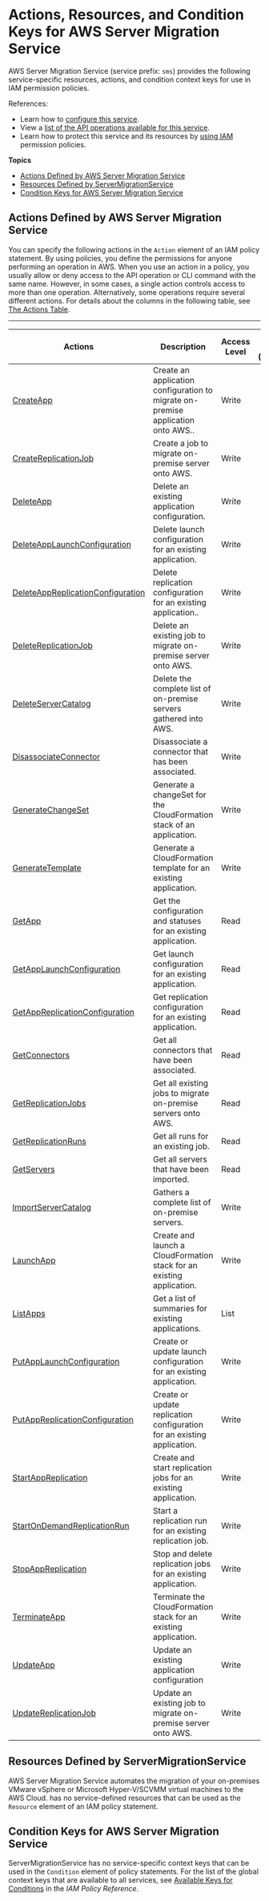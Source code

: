 # Actions, Resources, and Condition Keys for AWS Server Migration Service<a name="list_awsservermigrationserviceautomatesthemigrationofyouron-premisesvmwarevsphereormicrosofthyper-v_scvmmvirtualmachinestotheawscloud."></a>

AWS Server Migration Service \(service prefix: `sms`\) provides the following service\-specific resources, actions, and condition context keys for use in IAM permission policies\.

References:
+ Learn how to [configure this service](https://docs.aws.amazon.com/server-migration-service/latest/userguide/)\.
+ View a [list of the API operations available for this service](https://docs.aws.amazon.com/server-migration-service/latest/APIReference/)\.
+ Learn how to protect this service and its resources by [using IAM](https://docs.aws.amazon.com/server-migration-service/latest/userguide/SMS_setup.html) permission policies\.

**Topics**
+ [Actions Defined by AWS Server Migration Service](#awsservermigrationservice-actions-as-permissions)
+ [Resources Defined by ServerMigrationService](#awsservermigrationservice-resources-for-iam-policies)
+ [Condition Keys for AWS Server Migration Service](#awsservermigrationservice-policy-keys)

## Actions Defined by AWS Server Migration Service<a name="awsservermigrationservice-actions-as-permissions"></a>

You can specify the following actions in the `Action` element of an IAM policy statement\. By using policies, you define the permissions for anyone performing an operation in AWS\. When you use an action in a policy, you usually allow or deny access to the API operation or CLI command with the same name\. However, in some cases, a single action controls access to more than one operation\. Alternatively, some operations require several different actions\. For details about the columns in the following table, see [The Actions Table](reference_policies_actions-resources-contextkeys.md#actions_table)\.


****  

| Actions | Description | Access Level | Resource Types \(\*required\) | Condition Keys | Dependent Actions | 
| --- | --- | --- | --- | --- | --- | 
|   [ CreateApp ](https://docs.aws.amazon.com/server-migration-service/latest/APIReference/API_CreateApp.html)  | Create an application configuration to migrate on\-premise application onto AWS\.\. | Write |  |  |  | 
|   [ CreateReplicationJob ](https://docs.aws.amazon.com/server-migration-service/latest/APIReference/API_CreateReplicationJob.html)  | Create a job to migrate on\-premise server onto AWS\. | Write |  |  |  | 
|   [ DeleteApp ](https://docs.aws.amazon.com/server-migration-service/latest/APIReference/API_DeleteApp.html)  | Delete an existing application configuration\. | Write |  |  |  | 
|   [ DeleteAppLaunchConfiguration ](https://docs.aws.amazon.com/server-migration-service/latest/APIReference/API_DeleteAppLaunchConfiguration.html)  | Delete launch configuration for an existing application\. | Write |  |  |  | 
|   [ DeleteAppReplicationConfiguration ](https://docs.aws.amazon.com/server-migration-service/latest/APIReference/API_DeleteAppReplicationConfiguration.html)  | Delete replication configuration for an existing application\.\. | Write |  |  |  | 
|   [ DeleteReplicationJob ](https://docs.aws.amazon.com/server-migration-service/latest/APIReference/API_DeleteReplicationJob.html)  | Delete an existing job to migrate on\-premise server onto AWS\. | Write |  |  |  | 
|   [ DeleteServerCatalog ](https://docs.aws.amazon.com/server-migration-service/latest/APIReference/API_DeleteServerCatalog.html)  | Delete the complete list of on\-premise servers gathered into AWS\. | Write |  |  |  | 
|   [ DisassociateConnector ](https://docs.aws.amazon.com/server-migration-service/latest/APIReference/API_DisassociateConnector.html)  | Disassociate a connector that has been associated\. | Write |  |  |  | 
|   [ GenerateChangeSet ](https://docs.aws.amazon.com/server-migration-service/latest/APIReference/API_GenerateChangeSet.html)  | Generate a changeSet for the CloudFormation stack of an application\. | Write |  |  |  | 
|   [ GenerateTemplate ](https://docs.aws.amazon.com/server-migration-service/latest/APIReference/API_GenerateTemplate.html)  | Generate a CloudFormation template for an existing application\. | Write |  |  |  | 
|   [ GetApp ](https://docs.aws.amazon.com/server-migration-service/latest/APIReference/API_GetApp.html)  | Get the configuration and statuses for an existing application\. | Read |  |  |  | 
|   [ GetAppLaunchConfiguration ](https://docs.aws.amazon.com/server-migration-service/latest/APIReference/API_GetAppLaunchConfiguration.html)  | Get launch configuration for an existing application\. | Read |  |  |  | 
|   [ GetAppReplicationConfiguration ](https://docs.aws.amazon.com/server-migration-service/latest/APIReference/API_GetAppReplicationConfiguration.html)  | Get replication configuration for an existing application\. | Read |  |  |  | 
|   [ GetConnectors ](https://docs.aws.amazon.com/server-migration-service/latest/APIReference/API_GetConnectors.html)  | Get all connectors that have been associated\. | Read |  |  |  | 
|   [ GetReplicationJobs ](https://docs.aws.amazon.com/server-migration-service/latest/APIReference/API_GetReplicationJobs.html)  | Get all existing jobs to migrate on\-premise servers onto AWS\. | Read |  |  |  | 
|   [ GetReplicationRuns ](https://docs.aws.amazon.com/server-migration-service/latest/APIReference/API_GetReplicationRuns.html)  | Get all runs for an existing job\. | Read |  |  |  | 
|   [ GetServers ](https://docs.aws.amazon.com/server-migration-service/latest/APIReference/API_GetServers.html)  | Get all servers that have been imported\. | Read |  |  |  | 
|   [ ImportServerCatalog ](https://docs.aws.amazon.com/server-migration-service/latest/APIReference/API_ImportServerCatalog.html)  | Gathers a complete list of on\-premise servers\. | Write |  |  |  | 
|   [ LaunchApp ](https://docs.aws.amazon.com/server-migration-service/latest/APIReference/API_LaunchApp.html)  | Create and launch a CloudFormation stack for an existing application\. | Write |  |  |  | 
|   [ ListApps ](https://docs.aws.amazon.com/server-migration-service/latest/APIReference/API_ListApps.html)  | Get a list of summaries for existing applications\. | List |  |  |  | 
|   [ PutAppLaunchConfiguration ](https://docs.aws.amazon.com/server-migration-service/latest/APIReference/API_PutAppLaunchConfiguration.html)  | Create or update launch configuration for an existing application\. | Write |  |  |  | 
|   [ PutAppReplicationConfiguration ](https://docs.aws.amazon.com/server-migration-service/latest/APIReference/API_PutAppReplicationConfiguration.html)  | Create or update replication configuration for an existing application\. | Write |  |  |  | 
|   [ StartAppReplication ](https://docs.aws.amazon.com/server-migration-service/latest/APIReference/API_StartAppReplication.html)  | Create and start replication jobs for an existing application\. | Write |  |  |  | 
|   [ StartOnDemandReplicationRun ](https://docs.aws.amazon.com/server-migration-service/latest/APIReference/API_StartOnDemandReplicationRun.html)  | Start a replication run for an existing replication job\. | Write |  |  |  | 
|   [ StopAppReplication ](https://docs.aws.amazon.com/server-migration-service/latest/APIReference/API_StopAppReplication.html)  | Stop and delete replication jobs for an existing application\. | Write |  |  |  | 
|   [ TerminateApp ](https://docs.aws.amazon.com/server-migration-service/latest/APIReference/API_TerminateApp.html)  | Terminate the CloudFormation stack for an existing application\. | Write |  |  |  | 
|   [ UpdateApp ](https://docs.aws.amazon.com/server-migration-service/latest/APIReference/API_UpdateApp.html)  | Update an existing application configuration | Write |  |  |  | 
|   [ UpdateReplicationJob ](https://docs.aws.amazon.com/server-migration-service/latest/APIReference/API_UpdateReplicationJob.html)  | Update an existing job to migrate on\-premise server onto AWS\. | Write |  |  |  | 

## Resources Defined by ServerMigrationService<a name="awsservermigrationservice-resources-for-iam-policies"></a>

AWS Server Migration Service automates the migration of your on\-premises VMware vSphere or Microsoft Hyper\-V/SCVMM virtual machines to the AWS Cloud\. has no service\-defined resources that can be used as the `Resource` element of an IAM policy statement\.

## Condition Keys for AWS Server Migration Service<a name="awsservermigrationservice-policy-keys"></a>

ServerMigrationService has no service\-specific context keys that can be used in the `Condition` element of policy statements\. For the list of the global context keys that are available to all services, see [Available Keys for Conditions](reference_policies_condition-keys.html#AvailableKeys) in the *IAM Policy Reference*\.
